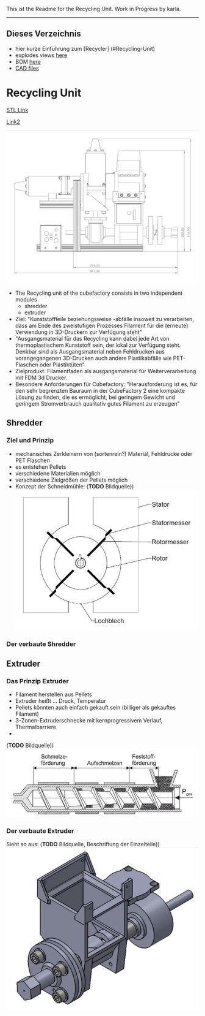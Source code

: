 This ist the Readme for the Recycling Unit.
Work in Progress by karla.
 
-------------------------------------------
## Dieses Verzeichnis
+ hier kurze Einführung zum [Recycler] (#Recycling-Unit)
+ explodes views [here](images/exploded_view)
+ BOM [here](BOM)
+ [CAD files](CAD)

# Recycling Unit
[STL Link](CAD\WeCycler\Extrudergruppe\Extrudergruppe_STL\Baugruppe\Extrudergruppe.stl)

[Link2](https://embed.github.com/view/3d/patmu04/cubefactory/blob/master/recycler/CAD/WeCycler/Extrudergruppe/Extrudergruppe_STL/Baugruppe/Extrudergruppe.STL)

![Anzeige von Bild aus parallelem Ordner](images/WeCycler_drawing.jpg)

* The Recycling unit of the cubefactory consists in two independent modules
    * shredder 
    * extruder
* Ziel: "Kunststoffteile beziehungsweise -abfälle
insoweit zu verarbeiten, dass am Ende des zweistufigen Prozesses Filament für die
(erneute) Verwendung in 3D-Druckern zur Verfügung steht"
* "Ausgangsmaterial für das
Recycling kann dabei jede Art von thermoplastischem Kunststoff sein, der lokal zur
Verfügung steht. Denkbar sind als Ausgangsmaterial neben Fehldrucken aus
vorangegangenen 3D-Drucken auch andere Plastikabfälle wie PET-Flaschen oder
Plastiktüten"
* Zielprodukt: Filamentfaden als ausgangsmaterial für Weiterverarbeitung mit FDM 3d Drucker.
* Besondere Anforderungen für Cubefactory: "Herausforderung ist es, für den sehr begrenzten Bauraum in
der CubeFactory 2 eine kompakte Lösung zu finden, die es ermöglicht, bei geringem
Gewicht und geringem Stromverbrauch qualitativ gutes Filament zu erzeugen"

## Shredder
### Ziel und Prinzip
* mechanisches Zerkleinern von (sortenrein?) Material, Fehldrucke oder PET Flaschen
* es entstehen Pellets
* verschiedene Materialien möglich
* verschiedene Zielgrößen der Pellets möglich
* Konzept der Schneidmühle: (__TODO__ Bildquelle))![Schneidmühle Prinzipskizze](images/Schneidmuehle_prinzip_quelle.jpg)  
### Der verbaute Shredder


## Extruder
### Das Prinzip Extruder

* Filament herstellen aus Pellets
* Extruder heißt ... Druck, Temperatur
* Pellets könnten auch einfach gekauft sein (billiger als gekauftes Filament)
* 3-Zonen-Extruderschnecke mit kernprogressivem Verlauf, Thermalbarriere
* 
(__TODO__ Bildquelle))![Extruder Prinzipskizze](images/Extruderschema.jpg)

### Der verbaute Extruder 
Sieht so aus: (__TODO__ Bildquelle, Beschriftung der Einzelteile))![Extrudergruppe](images/Extruderbaugruppe.jpg)

